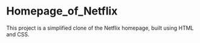 # Homepage_of_Netflix
This project is a simplified clone of the Netflix homepage, built using HTML and CSS. 
